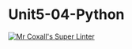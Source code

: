 # Unit5-04-Python

[![Mr Coxall's Super Linter](https://github.com/ICS3U-Programming-ChristopherD/Unit5-04-Python/workflows/Mr%20Coxall's%20Super%20Linter/badge.svg)](https://github.com/ICS3U-Programming-ChristopherD/Unit5-04-Python/actions/)
